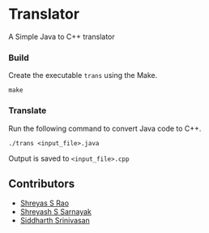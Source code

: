 # Translator

A Simple Java to C++ translator

### Build
Create the executable `trans` using the Make.

    make

### Translate
Run the following command to convert Java code to C++.

    ./trans <input_file>.java

Output is saved to `<input_file>.cpp`

## Contributors

- [Shreyas S Rao](https://github.com/s-s-rao)
- [Shreyash S Sarnayak](https://github.com/shreyash14s)
- [Siddharth Srinivasan](https://github.com/siddharths2710)
